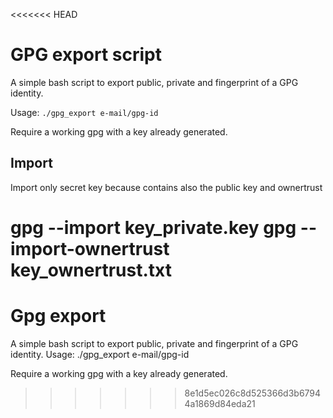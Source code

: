 <<<<<<< HEAD
# GPG export script
A simple bash script to export public, private and fingerprint of a GPG identity.

Usage:
`./gpg_export e-mail/gpg-id`

Require a working gpg with a key already generated.

## Import

Import only secret key because contains also the public key and ownertrust

gpg --import key_private.key
gpg --import-ownertrust key_ownertrust.txt
=======
# Gpg export

A simple bash script to export public, private and fingerprint of a GPG identity.
Usage: ./gpg_export e-mail/gpg-id

Require a working gpg with a key already generated.
>>>>>>> 8e1d5ec026c8d525366d3b67944a1869d84eda21
